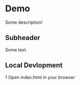 # Demo

Some description!

## Subheader

Some text.

## Local Devlopment

1 Open index.html in your browser